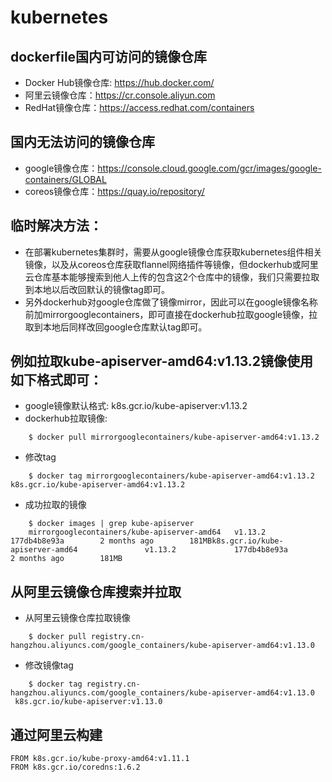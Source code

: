 # kubernetes

## dockerfile国内可访问的镜像仓库
* Docker Hub镜像仓库: https://hub.docker.com/
* 阿里云镜像仓库：https://cr.console.aliyun.com
* RedHat镜像仓库：https://access.redhat.com/containers

## 国内无法访问的镜像仓库
* google镜像仓库：https://console.cloud.google.com/gcr/images/google-containers/GLOBAL
* coreos镜像仓库：https://quay.io/repository/

## 临时解决方法：
* 在部署kubernetes集群时，需要从google镜像仓库获取kubernetes组件相关镜像，以及从coreos仓库获取flannel网络插件等镜像，但dockerhub或阿里云仓库基本能够搜索到他人上传的包含这2个仓库中的镜像，我们只需要拉取到本地以后改回默认的镜像tag即可。
* 另外dockerhub对google仓库做了镜像mirror，因此可以在google镜像名称前加mirrorgooglecontainers，即可直接在dockerhub拉取google镜像，拉取到本地后同样改回google仓库默认tag即可。

## 例如拉取kube-apiserver-amd64:v1.13.2镜像使用如下格式即可：
* google镜像默认格式: k8s.gcr.io/kube-apiserver:v1.13.2
* dockerhub拉取镜像:
```
    $ docker pull mirrorgooglecontainers/kube-apiserver-amd64:v1.13.2
```
* 修改tag
```
    $ docker tag mirrorgooglecontainers/kube-apiserver-amd64:v1.13.2 k8s.gcr.io/kube-apiserver-amd64:v1.13.2
```
* 成功拉取的镜像
```
    $ docker images | grep kube-apiserver
    mirrorgooglecontainers/kube-apiserver-amd64   v1.13.2             177db4b8e93a        2 months ago        181MBk8s.gcr.io/kube-apiserver-amd64               v1.13.2             177db4b8e93a        2 months ago        181MB
```

## 从阿里云镜像仓库搜索并拉取

* 从阿里云镜像仓库拉取镜像
```
    $ docker pull registry.cn-hangzhou.aliyuncs.com/google_containers/kube-apiserver-amd64:v1.13.0
```
* 修改镜像tag
```
    $ docker tag registry.cn-hangzhou.aliyuncs.com/google_containers/kube-apiserver-amd64:v1.13.0  k8s.gcr.io/kube-apiserver:v1.13.0
```
## 通过阿里云构建
`FROM k8s.gcr.io/kube-proxy-amd64:v1.11.1`  
`FROM k8s.gcr.io/coredns:1.6.2`

